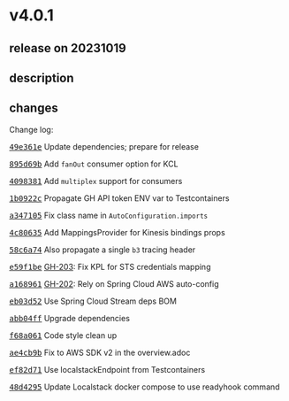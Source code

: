 # v4.0.1

## release on 20231019

## description

## changes

Change log:

<a class="commit-link" data-hovercard-type="commit" data-hovercard-url="https://github.com/spring-cloud/spring-cloud-stream-binder-aws-kinesis/commit/49e361e0b6fdda0488a12ecb49805105dfb3635e/hovercard" href="https://github.com/spring-cloud/spring-cloud-stream-binder-aws-kinesis/commit/49e361e0b6fdda0488a12ecb49805105dfb3635e"><tt>49e361e</tt></a> Update dependencies; prepare for release

<a class="commit-link" data-hovercard-type="commit" data-hovercard-url="https://github.com/spring-cloud/spring-cloud-stream-binder-aws-kinesis/commit/895d69b49c97b79ee55ff7c6c4c1247ef65fead2/hovercard" href="https://github.com/spring-cloud/spring-cloud-stream-binder-aws-kinesis/commit/895d69b49c97b79ee55ff7c6c4c1247ef65fead2"><tt>895d69b</tt></a> Add <code>fanOut</code> consumer option for KCL

<a class="commit-link" data-hovercard-type="commit" data-hovercard-url="https://github.com/spring-cloud/spring-cloud-stream-binder-aws-kinesis/commit/4098381e1b0cdfc7964f695c6682f9bc6532ebbc/hovercard" href="https://github.com/spring-cloud/spring-cloud-stream-binder-aws-kinesis/commit/4098381e1b0cdfc7964f695c6682f9bc6532ebbc"><tt>4098381</tt></a> Add <code>multiplex</code> support for consumers

<a class="commit-link" data-hovercard-type="commit" data-hovercard-url="https://github.com/spring-cloud/spring-cloud-stream-binder-aws-kinesis/commit/1b0922cbb4ab5083d8184a14e2732d3cc2f13a79/hovercard" href="https://github.com/spring-cloud/spring-cloud-stream-binder-aws-kinesis/commit/1b0922cbb4ab5083d8184a14e2732d3cc2f13a79"><tt>1b0922c</tt></a> Propagate GH API token ENV var to Testcontainers

<a class="commit-link" data-hovercard-type="commit" data-hovercard-url="https://github.com/spring-cloud/spring-cloud-stream-binder-aws-kinesis/commit/a347105d78f578319a24bf234d5a3f14b09af734/hovercard" href="https://github.com/spring-cloud/spring-cloud-stream-binder-aws-kinesis/commit/a347105d78f578319a24bf234d5a3f14b09af734"><tt>a347105</tt></a> Fix class name in <code>AutoConfiguration.imports</code>

<a class="commit-link" data-hovercard-type="commit" data-hovercard-url="https://github.com/spring-cloud/spring-cloud-stream-binder-aws-kinesis/commit/4c80635bdfd823da5e169c403ab4f3ca65a3665e/hovercard" href="https://github.com/spring-cloud/spring-cloud-stream-binder-aws-kinesis/commit/4c80635bdfd823da5e169c403ab4f3ca65a3665e"><tt>4c80635</tt></a> Add MappingsProvider for Kinesis bindings props

<a class="commit-link" data-hovercard-type="commit" data-hovercard-url="https://github.com/spring-cloud/spring-cloud-stream-binder-aws-kinesis/commit/58c6a74455fb76c851e1de0a0962d84ba26228f5/hovercard" href="https://github.com/spring-cloud/spring-cloud-stream-binder-aws-kinesis/commit/58c6a74455fb76c851e1de0a0962d84ba26228f5"><tt>58c6a74</tt></a> Also propagate a single <code>b3</code> tracing header

<a class="commit-link" data-hovercard-type="commit" data-hovercard-url="https://github.com/spring-cloud/spring-cloud-stream-binder-aws-kinesis/commit/e59f1be20e620616c7cb243b7a9d6056f29cc6fb/hovercard" href="https://github.com/spring-cloud/spring-cloud-stream-binder-aws-kinesis/commit/e59f1be20e620616c7cb243b7a9d6056f29cc6fb"><tt>e59f1be</tt></a> <a class="issue-link js-issue-link" data-error-text="Failed to load title" data-id="1842073742" data-permission-text="Title is private" data-url="https://github.com/spring-cloud/spring-cloud-stream-binder-aws-kinesis/issues/203" data-hovercard-type="issue" data-hovercard-url="/spring-cloud/spring-cloud-stream-binder-aws-kinesis/issues/203/hovercard" href="https://github.com/spring-cloud/spring-cloud-stream-binder-aws-kinesis/issues/203">GH-203</a>: Fix KPL for STS credentials mapping

<a class="commit-link" data-hovercard-type="commit" data-hovercard-url="https://github.com/spring-cloud/spring-cloud-stream-binder-aws-kinesis/commit/a168961e2d8fb0a09c7bec8bfc80769ec7ccd10c/hovercard" href="https://github.com/spring-cloud/spring-cloud-stream-binder-aws-kinesis/commit/a168961e2d8fb0a09c7bec8bfc80769ec7ccd10c"><tt>a168961</tt></a> <a class="issue-link js-issue-link" data-error-text="Failed to load title" data-id="1828293517" data-permission-text="Title is private" data-url="https://github.com/spring-cloud/spring-cloud-stream-binder-aws-kinesis/issues/202" data-hovercard-type="issue" data-hovercard-url="/spring-cloud/spring-cloud-stream-binder-aws-kinesis/issues/202/hovercard" href="https://github.com/spring-cloud/spring-cloud-stream-binder-aws-kinesis/issues/202">GH-202</a>: Rely on Spring Cloud AWS auto-config

<a class="commit-link" data-hovercard-type="commit" data-hovercard-url="https://github.com/spring-cloud/spring-cloud-stream-binder-aws-kinesis/commit/eb03d529d93dc0367e6a6a1a49abced4ca93d562/hovercard" href="https://github.com/spring-cloud/spring-cloud-stream-binder-aws-kinesis/commit/eb03d529d93dc0367e6a6a1a49abced4ca93d562"><tt>eb03d52</tt></a> Use Spring Cloud Stream deps BOM

<a class="commit-link" data-hovercard-type="commit" data-hovercard-url="https://github.com/spring-cloud/spring-cloud-stream-binder-aws-kinesis/commit/abb04ff64564782c8cd22109a82b35843b8afd9e/hovercard" href="https://github.com/spring-cloud/spring-cloud-stream-binder-aws-kinesis/commit/abb04ff64564782c8cd22109a82b35843b8afd9e"><tt>abb04ff</tt></a> Upgrade dependencies

<a class="commit-link" data-hovercard-type="commit" data-hovercard-url="https://github.com/spring-cloud/spring-cloud-stream-binder-aws-kinesis/commit/f68a0616abc163d20f1210a715bc129c62c9c7da/hovercard" href="https://github.com/spring-cloud/spring-cloud-stream-binder-aws-kinesis/commit/f68a0616abc163d20f1210a715bc129c62c9c7da"><tt>f68a061</tt></a> Code style clean up

<a class="commit-link" data-hovercard-type="commit" data-hovercard-url="https://github.com/spring-cloud/spring-cloud-stream-binder-aws-kinesis/commit/ae4cb9b6e39fedbde9521471ac97ddbd3b44aab8/hovercard" href="https://github.com/spring-cloud/spring-cloud-stream-binder-aws-kinesis/commit/ae4cb9b6e39fedbde9521471ac97ddbd3b44aab8"><tt>ae4cb9b</tt></a> Fix to AWS SDK v2 in the overview.adoc

<a class="commit-link" data-hovercard-type="commit" data-hovercard-url="https://github.com/spring-cloud/spring-cloud-stream-binder-aws-kinesis/commit/ef82d718c6866044a915eec101f1576285bc3f09/hovercard" href="https://github.com/spring-cloud/spring-cloud-stream-binder-aws-kinesis/commit/ef82d718c6866044a915eec101f1576285bc3f09"><tt>ef82d71</tt></a> Use localstackEndpoint from Testcontainers

<a class="commit-link" data-hovercard-type="commit" data-hovercard-url="https://github.com/spring-cloud/spring-cloud-stream-binder-aws-kinesis/commit/48d4295f31633b73ded7505e37680e74bd054281/hovercard" href="https://github.com/spring-cloud/spring-cloud-stream-binder-aws-kinesis/commit/48d4295f31633b73ded7505e37680e74bd054281"><tt>48d4295</tt></a> Update Localstack docker compose to use readyhook command

